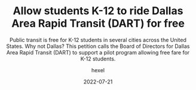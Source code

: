 ---
title: Allow students K-12 to ride Dallas Area Rapid Transit (DART) for free
subtitle: Public transit is free for K-12 students in several cities across the United States. Why not Dallas? This petition calls the Board of Directors for Dallas Area Rapid Transit (DART) to support a pilot program allowing free fare for K-12 students.
url: https://chng.it/M9tHwLjhKR
date: 2022-07-21
category: Petition
author: hexel
---